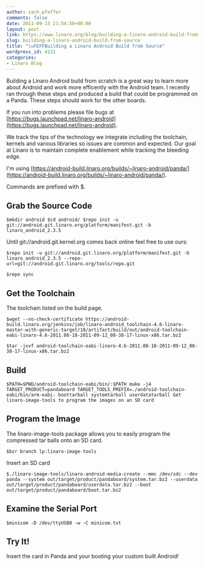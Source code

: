 ```yaml
---
author: zach.pfeffer
comments: false
date: 2011-09-15 21:54:56+00:00
layout: post
link: https://www.linaro.org/blog/building-a-linaro-android-build-from-source/
slug: building-a-linaro-android-build-from-source
title: "\uFEFFBuilding a Linaro Android Build from Source"
wordpress_id: 4131
categories:
- Linaro Blog
---
```


Building a Linaro Android build from scratch is a great way to learn more about Android and work more efficently with the Android team. I recently ran through these steps and produced a build that could be programmed on a Panda. These steps should work for the other boards.

If you run into problems please file bugs at [https://bugs.launchpad.net/linaro-android](https://bugs.launchpad.net/linaro-android).

We track the tips of the technology we integrate including the toolchain, kernels and various libraries so issues are common and expected. Our goal at Linaro is to maintain complete enablement while tracking the bleeding edge.

I'm using [https://android-build.linaro.org/builds/~linaro-android/panda/](https://android-build.linaro.org/builds/~linaro-android/panda/).

Commands are prefixed with $.


## Grab the Source Code


`$mkdir android
$cd android/
$repo init -u git://android.git.linaro.org/platform/manifest.git -b linaro_android_2.3.5`

Until git://android.git.kernel.org comes back online feel free to use ours:

`$repo init -u git://android.git.linaro.org/platform/manifest.git -b linaro_android_2.3.5 --repo-url=git://android.git.linaro.org/tools/repo.git`

`$repo sync`


## Get the Toolchain


The toolchain listed on the build page.

`$wget --no-check-certificate https://android-build.linaro.org/jenkins/job/linaro-android_toolchain-4.6-linaro-master-with-generic-target/18/artifact/build/out/android-toolchain-eabi-linaro-4.6-2011.08-18-2011-09-12_08-38-17-linux-x86.tar.bz2`

`$tar -jxvf android-toolchain-eabi-linaro-4.6-2011.08-18-2011-09-12_08-38-17-linux-x86.tar.bz2`


## Build


`$PATH=$PWD/android-toolchain-eabi/bin/:$PATH make -j4 TARGET_PRODUCT=pandaboard TARGET_TOOLS_PREFIX=./android-toolchain-eabi/bin/arm-eabi- boottarball systemtarball userdatatarball
Get linaro-image-tools to program the images on an SD card`


## Program the Image


The linaro-image-tools package allows you to easily program the compressed tar balls onto an SD card.

`$bzr branch lp:linaro-image-tools`

Insert an SD card

`$./linaro-image-tools/linaro-android-media-create --mmc /dev/sdc --dev panda --system out/target/product/pandaboard/system.tar.bz2 --userdata out/target/product/pandaboard/userdata.tar.bz2 --boot out/target/product/pandaboard/boot.tar.bz2`


## Examine the Serial Port


`$minicom -D /dev/ttyUSB0 -w -C minicom.txt`


## Try It!


Insert the card in Panda and your booting your custom built Android!
